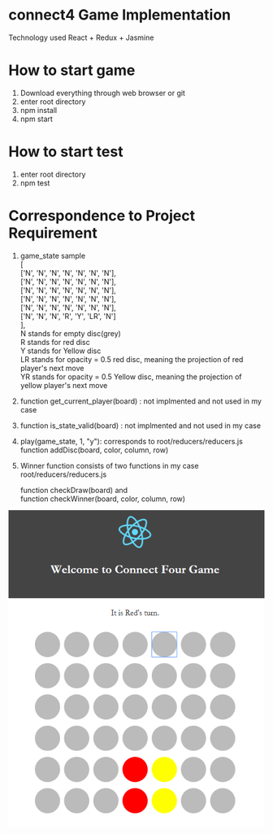 # connect4 Game Implementation
Technology used React + Redux + Jasmine  




# How to start game

1. Download everything through web browser or git  
2. enter root directory  
3. npm install  
4. npm start  




# How to start test
1. enter root directory  
2. npm test  




# Correspondence to Project Requirement
1. game_state sample  
		[  
			['N', 'N', 'N', 'N', 'N', 'N', 'N'],  
			['N', 'N', 'N', 'N', 'N', 'N', 'N'],  
			['N', 'N', 'N', 'N', 'N', 'N', 'N'],  
			['N', 'N', 'N', 'N', 'N', 'N', 'N'],  
			['N', 'N', 'N', 'N', 'N', 'N', 'N'],  
			['N', 'N', 'N', 'R', 'Y', 'LR', 'N']  
		],  
    N stands for empty disc(grey)  
    R stands for red disc  
    Y stands for Yellow disc  
    LR stands for opacity = 0.5 red disc, meaning the projection of red player's next move  
    YR stands for opacity = 0.5 Yellow disc, meaning the projection of yellow player's next move  
    
2.  function get_current_player(board) :  not implmented and not used in my case  

3.  function is_state_valid(board)  : not implmented and not used in my case  

4.  play(game_state, 1, "y"): corresponds to root/reducers/reducers.js function addDisc(board, color, column, row)  

5.  Winner function consists of two functions in my case  
    root/reducers/reducers.js  
    
    function checkDraw(board) and  
    function checkWinner(board, color, column, row)  
    
![sample game play screen shot](sample.png)

